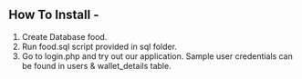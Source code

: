 How To Install -
---------

1. Create Database food.
2. Run food.sql script provided in sql folder.
3. Go to login.php and try out our application. Sample user credentials can be found in users & wallet_details table.
